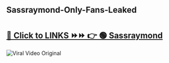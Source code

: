 
 ## Sassraymond-Only-Fans-Leaked

# <h2><a href="https://clipsfans.com/Sassraymond&ref=git">🔗 Click to LINKS ⏩⏩ 👉 🟢 Sassraymond </a></h2>

<a href="https://clipsfans.com/Sassraymond&ref=git" rel="nofollow" data-target="animated-image.originalLink"><img src="https://i.ibb.co.com/xMMVF88/686577567.gif" alt="Viral Video Original" style="max-width: 100%; display: inline-block;" data-target="animated-image.originalImage"></a>
